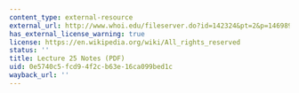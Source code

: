 ```yaml
---
content_type: external-resource
external_url: http://www.whoi.edu/fileserver.do?id=142324&pt=2&p=146989
has_external_license_warning: true
license: https://en.wikipedia.org/wiki/All_rights_reserved
status: ''
title: Lecture 25 Notes (PDF)
uid: 0e5740c5-fcd9-4f2c-b63e-16ca099bed1c
wayback_url: ''
---
```

